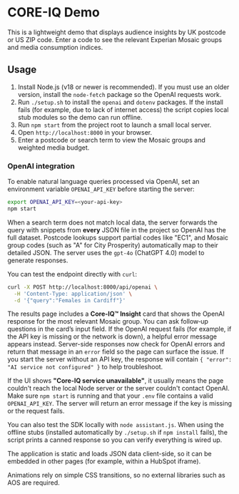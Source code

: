 # CORE-IQ Demo

This is a lightweight demo that displays audience insights by UK postcode or US ZIP code. Enter a code to see the relevant Experian Mosaic groups and media consumption indices.

## Usage
1. Install Node.js (v18 or newer is recommended). If you must use an older version, install the `node-fetch` package so the OpenAI requests work.
2. Run `./setup.sh` to install the `openai` and `dotenv` packages. If the install fails (for example, due to lack of internet access) the script copies local stub modules so the demo can run offline.
3. Run `npm start` from the project root to launch a small local server.
4. Open `http://localhost:8000` in your browser.
5. Enter a postcode or search term to view the Mosaic groups and weighted media budget.

### OpenAI integration
To enable natural language queries processed via OpenAI, set an environment variable `OPENAI_API_KEY` before starting the server:

```bash
export OPENAI_API_KEY=<your-api-key>
npm start
```

When a search term does not match local data, the server forwards the query
with snippets from **every** JSON file in the project so OpenAI has the full
dataset. Postcode lookups support partial codes like "EC1", and Mosaic group
codes (such as "A" for City Prosperity) automatically map to their detailed
JSON. The server uses the `gpt-4o` (ChatGPT 4.0) model to generate responses.

You can test the endpoint directly with `curl`:

```bash
curl -X POST http://localhost:8000/api/openai \
  -H 'Content-Type: application/json' \
  -d '{"query":"Females in Cardiff"}'
```

The results page includes a **Core-IQ™ Insight** card that shows the OpenAI
response for the most relevant Mosaic group. You can ask follow‑up questions in
the card’s input field. If the OpenAI request fails (for example, if the API
key is missing or the network is down), a helpful error message appears instead.
Server-side responses now check for OpenAI errors and return that message in an
`error` field so the page can surface the issue.
If you start the server without an API key, the response will
contain `{ "error": "AI service not configured" }` to help troubleshoot.

If the UI shows **"Core-IQ service unavailable"**, it usually means the page
couldn't reach the local Node server or the server couldn't contact OpenAI.
Make sure `npm start` is running and that your `.env` file contains a valid
`OPENAI_API_KEY`. The server will return an error message if the key is missing
or the request fails.

You can also test the SDK locally with `node assistant.js`. When using the
offline stubs (installed automatically by `./setup.sh` if `npm install` fails),
the script prints a canned response so you can verify everything is wired up.

The application is static and loads JSON data client-side, so it can be embedded in other pages (for example, within a HubSpot iframe).

Animations rely on simple CSS transitions, so no external libraries such as AOS are required.
